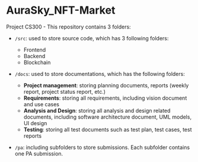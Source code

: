 # AuraSky_NFT-Market
Project CS300 - This repository contains 3 folders:
- `/src`: used to store source code, which has 3 following folders:
  - Frontend
  - Backend
  - Blockchain
  
- `/docs`: used to store documentations, which has the following folders:
  - **Project management**: storing planning documents, reports (weekly report, project status report, etc.)
  - **Requirements**: storing all requirements, including vision document and use cases
  - **Analysis and Design**: storing all analysis and design related documents, including software architecture document, UML models, UI design
  - **Testing**: storing all test documents such as test plan, test cases, test reports
  
- `/pa`: including subfolders to store submissions. Each subfolder contains one PA submission.
